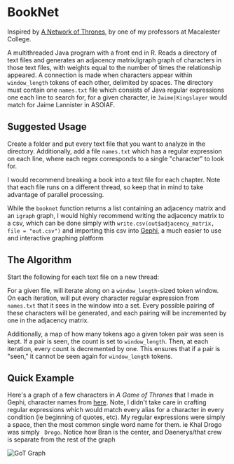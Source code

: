  # BookNet

Inspired by [A Network of Thrones](https://www.macalester.edu/~abeverid/thrones.html), by one of my professors at Macalester College.

A multithreaded Java program with a front end in R. Reads a directory of text files and generates
an adjacency matrix/igraph graph of characters in those text files, with weights
equal to the number of times the relationship appeared.
A connection is made when characters appear within
`window_length` tokens of each other, delimited by spaces.
The directory must contain one `names.txt` file which
consists of Java regular expressions one each line to search for, for a
given character, ie `Jaime|Kingslayer` would match for
Jaime Lannister in ASOIAF.

## Suggested Usage

Create a folder and put every text file that you want to analyze in the directory. 
Additionally, add a file `names.txt` which has a regular expression on each line, 
where each regex corresponds to a single "character" to look for.

I would recommend breaking a book into a text file for each chapter. Note that 
each file runs on a different thread, so keep that in mind to take advantage of 
parallel processing.

While the `booknet` function returns a list containing an adjacency matrix and 
an `igraph` graph, I would highly recommend writing the adjacency matrix to a 
csv, which can be done simply with `write.csv(out$adjacency_matrix, file = "out.csv")` 
and importing this csv into [Gephi](https://gephi.org/), a much easier to use and 
interactive graphing platform

## The Algorithm

Start the following for each text file on a new thread:

For a given file, will iterate along on a `window_length`-sized token
window. On each iteration, will put every character regular
expression from `names.txt` that it sees in the window into a set. Every possible
pairing of these characters will be generated, and each pairing
will be incremented by one in the adjacency matrix.

Additionally, a map of how many tokens ago a given token pair was seen
is kept. If a pair is seen, the count is set to `window_length`. Then, at
each iteration, every count is decremented by one. This ensures that
if a pair is "seen," it cannot be seen again for `window_length` tokens.

## Quick Example

Here's a graph of a few characters in *A Game of Thrones* that I made in Gephi, character names from [here](https://www.reddit.com/r/asoiaf/comments/2g3p7s/spoilers_all_ive_listed_and_counted_every/). Note, I didn't take care in crafting 
regular expressions which would match every alias for a character in every condition (ie beginning of quotes, etc).
My regular expressions were simply a space, then the most common single word name for them. ie Khal Drogo was simply 
` Drogo`. Notice how Bran is the center, and Daenerys/that crew is separate from the rest of the graph

![GoT Graph](https://mhmdmodan.com/imgs/got_graph.png)
